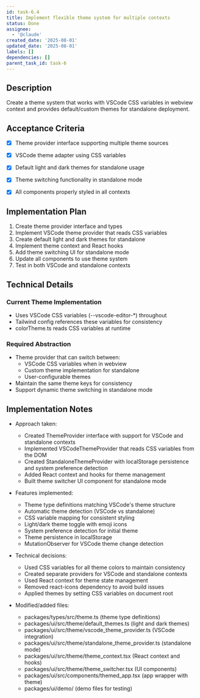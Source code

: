 ```yaml
---
id: task-6.4
title: Implement flexible theme system for multiple contexts
status: Done
assignee:
  - '@claude'
created_date: '2025-08-01'
updated_date: '2025-08-01'
labels: []
dependencies: []
parent_task_id: task-6
---
```


## Description

Create a theme system that works with VSCode CSS variables in webview context and provides default/custom themes for standalone deployment.

## Acceptance Criteria

- [x] Theme provider interface supporting multiple theme sources
- [x] VSCode theme adapter using CSS variables
- [x] Default light and dark themes for standalone usage
- [x] Theme switching functionality in standalone mode
- [x] All components properly styled in all contexts


## Implementation Plan

1. Create theme provider interface and types
2. Implement VSCode theme provider that reads CSS variables
3. Create default light and dark themes for standalone
4. Implement theme context and React hooks
5. Add theme switching UI for standalone mode
6. Update all components to use theme system
7. Test in both VSCode and standalone contexts
## Technical Details

### Current Theme Implementation

- Uses VSCode CSS variables (--vscode-editor-*) throughout
- Tailwind config references these variables for consistency
- colorTheme.ts reads CSS variables at runtime

### Required Abstraction

- Theme provider that can switch between:
  - VSCode CSS variables when in webview
  - Custom theme implementation for standalone
  - User-configurable themes
- Maintain the same theme keys for consistency
- Support dynamic theme switching in standalone mode

## Implementation Notes

- Approach taken:
  - Created ThemeProvider interface with support for VSCode and standalone contexts
  - Implemented VSCodeThemeProvider that reads CSS variables from the DOM
  - Created StandaloneThemeProvider with localStorage persistence and system preference detection
  - Added React context and hooks for theme management
  - Built theme switcher UI component for standalone mode

- Features implemented:
  - Theme type definitions matching VSCode's theme structure
  - Automatic theme detection (VSCode vs standalone)
  - CSS variable mapping for consistent styling
  - Light/dark theme toggle with emoji icons
  - System preference detection for initial theme
  - Theme persistence in localStorage
  - MutationObserver for VSCode theme change detection

- Technical decisions:
  - Used CSS variables for all theme colors to maintain consistency
  - Created separate providers for VSCode and standalone contexts
  - Used React context for theme state management
  - Removed react-icons dependency to avoid build issues
  - Applied themes by setting CSS variables on document root

- Modified/added files:
  - packages/types/src/theme.ts (theme type definitions)
  - packages/ui/src/theme/default_themes.ts (light and dark themes)
  - packages/ui/src/theme/vscode_theme_provider.ts (VSCode integration)
  - packages/ui/src/theme/standalone_theme_provider.ts (standalone mode)
  - packages/ui/src/theme/theme_context.tsx (React context and hooks)
  - packages/ui/src/theme/theme_switcher.tsx (UI components)
  - packages/ui/src/components/themed_app.tsx (app wrapper with theme)
  - packages/ui/demo/ (demo files for testing)
